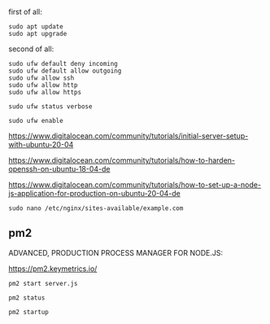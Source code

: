 first of all: 

```
sudo apt update
sudo apt upgrade
```

second of all: 

```
sudo ufw default deny incoming
sudo ufw default allow outgoing
sudo ufw allow ssh
sudo ufw allow http
sudo ufw allow https
```

```
sudo ufw status verbose
```
```
sudo ufw enable
```



https://www.digitalocean.com/community/tutorials/initial-server-setup-with-ubuntu-20-04

https://www.digitalocean.com/community/tutorials/how-to-harden-openssh-on-ubuntu-18-04-de

https://www.digitalocean.com/community/tutorials/how-to-set-up-a-node-js-application-for-production-on-ubuntu-20-04-de

`sudo nano /etc/nginx/sites-available/example.com`

## pm2
ADVANCED, PRODUCTION PROCESS MANAGER FOR NODE.JS: 

https://pm2.keymetrics.io/

`pm2 start server.js`

`pm2 status`

`pm2 startup`
